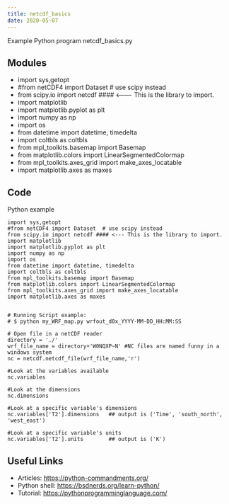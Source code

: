 ```yaml
---
title: netcdf_basics
date: 2020-05-07
---
```

Example Python program netcdf_basics.py

## Modules

* import sys,getopt
* #from netCDF4 import Dataset  # use scipy instead
* from scipy.io import netcdf #### <--- This is the library to import.
* import matplotlib
* import matplotlib.pyplot as plt
* import numpy as np
* import os
* from datetime import datetime, timedelta
* import coltbls as coltbls
* from mpl_toolkits.basemap import Basemap
* from matplotlib.colors import LinearSegmentedColormap
* from mpl_toolkits.axes_grid import make_axes_locatable
* import matplotlib.axes as maxes

## Code

Python example

    import sys,getopt
    #from netCDF4 import Dataset  # use scipy instead
    from scipy.io import netcdf #### <--- This is the library to import.
    import matplotlib
    import matplotlib.pyplot as plt
    import numpy as np
    import os
    from datetime import datetime, timedelta
    import coltbls as coltbls
    from mpl_toolkits.basemap import Basemap
    from matplotlib.colors import LinearSegmentedColormap
    from mpl_toolkits.axes_grid import make_axes_locatable
    import matplotlib.axes as maxes
    
    
    # Running Script example:
    # $ python my_WRF_map.py wrfout_d0x_YYYY-MM-DD_HH:MM:SS
    
    # Open file in a netCDF reader
    directory = './'
    wrf_file_name = directory+'W0NQXP~N' #NC files are named funny in a windows system
    nc = netcdf.netcdf_file(wrf_file_name,'r')
    
    #Look at the variables available
    nc.variables
    
    #Look at the dimensions
    nc.dimensions
    
    #Look at a specific variable's dimensions
    nc.variables['T2'].dimensions   ## output is ('Time', 'south_north', 'west_east')
    
    #Look at a specific variable's units
    nc.variables['T2'].units        ## output is ('K')
    
    

## Useful Links

- Articles: https://python-commandments.org/
- Python shell: https://bsdnerds.org/learn-python/
- Tutorial: https://pythonprogramminglanguage.com/

